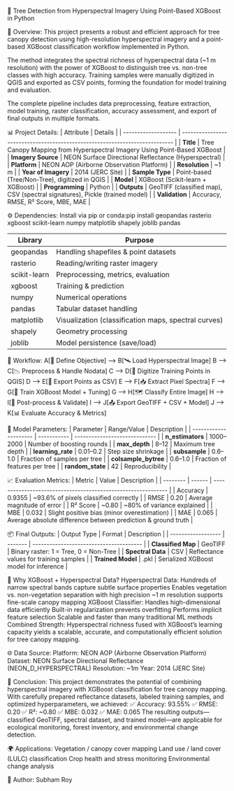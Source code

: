 🌲 Tree Detection from Hyperspectral Imagery Using Point-Based XGBoost in Python

📄 Overview:
This project presents a robust and efficient approach for tree canopy detection using high-resolution hyperspectral imagery and a point-based XGBoost classification workflow implemented in Python.

The method integrates the spectral richness of hyperspectral data (~1 m resolution) with the power of XGBoost to distinguish tree vs. non-tree classes with high accuracy. Training samples were manually digitized in QGIS and exported as CSV points, forming the foundation for model training and evaluation.

The complete pipeline includes data preprocessing, feature extraction, model training, raster classification, accuracy assessment, and export of final outputs in multiple formats.

📊 Project Details:
| Attribute           | Details                                                                     |
| ------------------- | --------------------------------------------------------------------------- |
| **Title**           | Tree Canopy Mapping from Hyperspectral Imagery Using Point-Based XGBoost    |
| **Imagery Source**  | NEON Surface Directional Reflectance (Hyperspectral)                        |
| **Platform**        | NEON AOP (Airborne Observation Platform)                                    |
| **Resolution**      | \~1 m                                                                       |
| **Year of Imagery** | 2014 (JERC Site)                                                            |
| **Sample Type**     | Point-based (Tree/Non-Tree), digitized in QGIS                              |
| **Model**           | XGBoost (Scikit-learn + XGBoost)                                            |
| **Programming**     | Python                                                                      |
| **Outputs**         | GeoTIFF (classified map), CSV (spectral signatures), Pickle (trained model) |
| **Validation**      | Accuracy, RMSE, R² Score, MBE, MAE                                          |

⚙️ Dependencies:
      Install via pip or conda:pip install geopandas rasterio xgboost scikit-learn numpy matplotlib shapely joblib pandas

| Library      | Purpose                                              |
| ------------ | ---------------------------------------------------- |
| geopandas    | Handling shapefiles & point datasets                 |
| rasterio     | Reading/writing raster imagery                       |
| scikit-learn | Preprocessing, metrics, evaluation                   |
| xgboost      | Training & prediction                                |
| numpy        | Numerical operations                                 |
| pandas       | Tabular dataset handling                             |
| matplotlib   | Visualization (classification maps, spectral curves) |
| shapely      | Geometry processing                                  |
| joblib       | Model persistence (save/load)                        |

🚀 Workflow:
A[🎯 Define Objective] --> B[🛰️ Load Hyperspectral Image]
B --> C[📉 Preprocess & Handle Nodata]
C --> D[🧭 Digitize Training Points in QGIS]
D --> E[💾 Export Points as CSV]
E --> F[📥 Extract Pixel Spectra]
F --> G[🧠 Train XGBoost Model + Tuning]
G --> H[🗺️ Classify Entire Image]
H --> I[🧹 Post-process & Validate]
I --> J[📤 Export GeoTIFF + CSV + Model]
J --> K[📊 Evaluate Accuracy & Metrics]

📌 Model Parameters:
| Parameter             | Range/Value | Description                   |
| --------------------- | ----------- | ----------------------------- |
| **n\_estimators**     | 1000–2000   | Number of boosting rounds     |
| **max\_depth**        | 8–12        | Maximum tree depth            |
| **learning\_rate**    | 0.01–0.2    | Step size shrinkage           |
| **subsample**         | 0.6–1.0     | Fraction of samples per tree  |
| **colsample\_bytree** | 0.6–1.0     | Fraction of features per tree |
| **random\_state**     | 42          | Reproducibility               |

📈 Evaluation Metrics:
| Metric   | Value  | Description                                                   |
| -------- | ------ | ------------------------------------------------------------- |
| Accuracy | 0.9355 | \~93.6% of pixels classified correctly                        |
| RMSE     | 0.20   | Average magnitude of error                                    |
| R² Score | \~0.80 | \~80% of variance explained                                   |
| MBE      | 0.032  | Slight positive bias (minor overestimation)                   |
| MAE      | 0.065  | Average absolute difference between prediction & ground truth |

📦 Final Outputs:
| Output Type        | Format  | Description                             |
| ------------------ | ------- | --------------------------------------- |
| **Classified Map** | GeoTIFF | Binary raster: 1 = Tree, 0 = Non-Tree   |
| **Spectral Data**  | CSV     | Reflectance values for training samples |
| **Trained Model**  | .pkl    | Serialized XGBoost model for inference  |

🌈 Why XGBoost + Hyperspectral Data?
      Hyperspectral Data:
        Hundreds of narrow spectral bands capture subtle surface properties
        Enables vegetation vs. non-vegetation separation with high precision
        ~1 m resolution supports fine-scale canopy mapping
      XGBoost Classifier:
        Handles high-dimensional data efficiently
        Built-in regularization prevents overfitting
        Performs implicit feature selection
        Scalable and faster than many traditional ML methods
      Combined Strength:
        Hyperspectral richness fused with XGBoost’s learning capacity yields a scalable, accurate, and computationally efficient solution for tree canopy mapping.

🌐 Data Source:
      Platform: NEON AOP (Airborne Observation Platform)
      Dataset: NEON Surface Directional Reflectance (NEON_D_HYPERSPECTRAL)
      Resolution: ~1m
      Year: 2014 (JERC Site)

📌 Conclusion:
      This project demonstrates the potential of combining hyperspectral imagery with XGBoost classification for tree canopy mapping.
      With carefully prepared reflectance datasets, labeled training samples, and optimized hyperparameters, we achieved:
      ✅ Accuracy: 93.55%
      ✅ RMSE: 0.20
      ✅ R²: ~0.80
      ✅ MBE: 0.032
      ✅ MAE: 0.065
      The resulting outputs—classified GeoTIFF, spectral dataset, and trained model—are applicable for ecological monitoring, forest inventory, and environmental change detection.

🌍 Applications:
      Vegetation / canopy cover mapping
      Land use / land cover (LULC) classification
      Crop health and stress monitoring
      Environmental change analysis

👤 Author: Subham Roy
